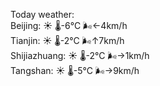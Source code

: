 Today weather:  
Beijing: ☀️ 🌡️-6°C 🌬️←4km/h  
Tianjin: ☀️ 🌡️-2°C 🌬️↑7km/h  
Shijiazhuang: ☀️ 🌡️-2°C 🌬️→1km/h  
Tangshan: ☀️ 🌡️-5°C 🌬️→9km/h  
